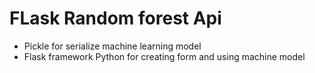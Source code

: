 # FLask Random forest Api
- Pickle for serialize machine learning model
- Flask framework Python for creating form and using machine model

